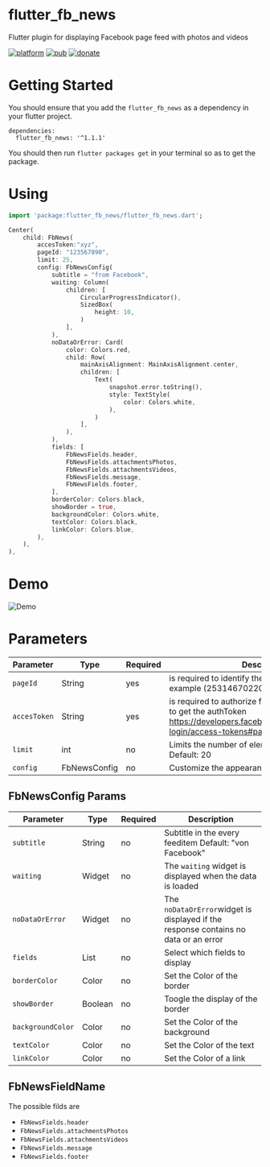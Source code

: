 # flutter_fb_news

Flutter plugin for displaying Facebook page feed with photos and videos

[![platform](https://img.shields.io/badge/Platform-Flutter-blue.svg)](https://flutter.dev/)
[![pub](https://img.shields.io/pub/v/flutter_fb_news.svg)](https://pub.dev/packages/flutter_fb_news)
[![donate](https://img.shields.io/badge/Donate-Buy%20me%20a%20coffe-yellow.svg)](https://www.buymeacoffee.com/cedtegapps)

# Getting Started
You should ensure that you add the `flutter_fb_news` as a dependency in your flutter project.
```
dependencies:
  flutter_fb_news: '^1.1.1'
```

You should then run `flutter packages get` in your terminal so as to get the package.

# Using
```dart
import 'package:flutter_fb_news/flutter_fb_news.dart';

Center(
    child: FbNews(
        accesToken:"xyz",
        pageId: "123567890",
        limit: 25,
        config: FbNewsConfig(
            subtitle = "from Facebook",
            waiting: Column(
                children: [
                    CircularProgressIndicator(),
                    SizedBox(
                        height: 10,
                    )
                ],
            ),
            noDataOrError: Card(
                color: Colors.red,
                child: Row(
                    mainAxisAlignment: MainAxisAlignment.center,
                    children: [
                        Text(
                            snapshot.error.toString(),
                            style: TextStyle(
                                color: Colors.white,
                            ),
                        )
                    ],
                ),
            ),
            fields: [
                FbNewsFields.header,
                FbNewsFields.attachmentsPhotos,
                FbNewsFields.attachmentsVideos,
                FbNewsFields.message,
                FbNewsFields.footer,
            ],
            borderColor: Colors.black,
            showBorder = true,
            backgroundColor: Colors.white,
            textColor: Colors.black,
            linkColor: Colors.blue,
        ),
    ),
),
```

# Demo
![Demo](https://raw.githubusercontent.com/cedteg/flutter_fb_news/main/demo/flutter_fb_news-demo1.png)

# Parameters

| Parameter | Type  | Required | Description |
| ---- | ---- | ---- | ---- | 
| `pageId` | String  | yes | is required to identify the Facebook page, for example (253146702201895)| 
| `accesToken` | String  | yes |is required to authorize for the Facebook Api Docu to get the authToken https://developers.facebook.com/docs/facebook-login/access-tokens#pagetokens| 
| `limit` | int  | no | Limits the number of elements that are loaded Default: 20| 
| `config` | FbNewsConfig | no | Customize the appearance of the posts| 

## FbNewsConfig Params

| Parameter | Type  | Required | Description |
| ---- | ---- | ----  | ---- |
| `subtitle` | String  | no | Subtitle in the every feeditem Default: "von Facebook" | 
| `waiting` | Widget | no | The `waiting` widget is displayed when the data is loaded | 
| `noDataOrError` | Widget  | no | The `noDataOrError`widget is displayed if the response contains no data or an error | 
| `fields` | List<FbNewsFieldName>  | no | Select which fields to display | 
| `borderColor` | Color  | no | Set the Color of the border | 
| `showBorder` | Boolean  | no |Toogle the display of the border | 
| `backgroundColor` | Color  | no |  Set the Color of the background | 
| `textColor` | Color  | no | Set the Color of the text | 
| `linkColor` | Color  | no | Set the Color of a link | 

## FbNewsFieldName
The possible filds are 
  - `FbNewsFields.header`
  - `FbNewsFields.attachmentsPhotos`
  - `FbNewsFields.attachmentsVideos`
  - `FbNewsFields.message`
  - `FbNewsFields.footer`
